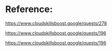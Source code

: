 # Reference:

https://www.cloudskillsboost.google/quests/278

https://www.cloudskillsboost.google/quests/196

https://www.cloudskillsboost.google/quests/196
